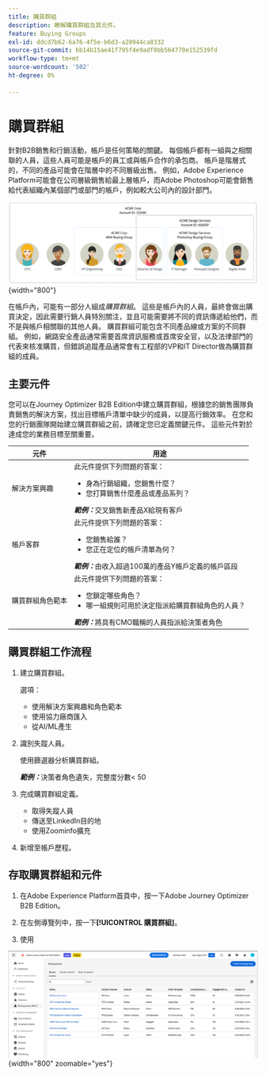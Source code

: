 ```yaml
---
title: 購買群組
description: 瞭解購買群組及其元件。
feature: Buying Groups
exl-id: ddcd7b62-6a76-4f5e-b6d3-a20944ca8332
source-git-commit: bb14b15ae41f795f4e9adf0bb564770e152539fd
workflow-type: tm+mt
source-wordcount: '502'
ht-degree: 0%

---
```



# 購買群組

針對B2B銷售和行銷活動，帳戶是任何策略的關鍵。 每個帳戶都有一組與之相關聯的人員，這些人員可能是帳戶的員工或與帳戶合作的承包商。 帳戶是階層式的，不同的產品可能會在階層中的不同層級出售。 例如，Adobe Experience Platform可能會在公司層級銷售給最上層帳戶，而Adobe Photoshop可能會銷售給代表組織內某個部門或部門的帳戶，例如較大公司內的設計部門。

![帳戶角色圖表](assets/account-roles-diagram.png){width="800"}

在帳戶內，可能有一部分人組成&#x200B;_購買群組_。 這些是帳戶內的人員，最終會做出購買決定，因此需要行銷人員特別關注，並且可能需要將不同的資訊傳遞給他們，而不是與帳戶相關聯的其他人員。 購買群組可能包含不同產品線或方案的不同群組。 例如，網路安全產品通常需要首席資訊服務或首席安全官，以及法律部門的代表來核准購買，但錯誤追蹤產品通常會有工程部的VP和IT Director做為購買群組的成員。

## 主要元件

您可以在Journey Optimizer B2B Edition中建立購買群組，根據您的銷售團隊負責銷售的解決方案，找出目標帳戶清單中缺少的成員，以提高行銷效率。 在您和您的行銷團隊開始建立購買群組之前，請確定您已定義關鍵元件。 這些元件對於達成您的業務目標至關重要。

| 元件 | 用途 |
| --------- | ------- |
| 解決方案興趣 | 此元件提供下列問題的答案： <ul><li>身為行銷組織，您銷售什麼？</li><li>您打算銷售什麼產品或產品系列？</li></ul>  **_範例：_**&#x200B;交叉銷售新產品X給現有客戶 |
| 帳戶客群 | 此元件提供下列問題的答案： <ul><li>您銷售給誰？</li><li>您正在定位的帳戶清單為何？</li></ul> **_範例：_**&#x200B;由收入超過100萬的產品Y帳戶定義的帳戶區段 |
| 購買群組角色範本 | 此元件提供下列問題的答案： <ul><li>您鎖定哪些角色？</li><li>哪一組規則可用於決定指派給購買群組角色的人員？</li></ul>  **_範例：_**&#x200B;將具有CMO職稱的人員指派給決策者角色 |

## 購買群組工作流程

1. 建立購買群組。

   選項：
   * 使用解決方案興趣和角色範本
   * 使用協力廠商匯入
   * 從AI/ML產生

1. 識別失蹤人員。

   使用篩選器分析購買群組。

   **_範例：_**&#x200B;決策者角色遺失，完整度分數&lt; 50

1. 完成購買群組定義。

   * 取得失蹤人員
   * 傳送至LinkedIn目的地
   * 使用Zoominfo擴充

1. 新增至帳戶歷程。

## 存取購買群組和元件

1. 在Adobe Experience Platform首頁中，按一下Adobe Journey Optimizer B2B Edition。

1. 在左側導覽列中，按一下&#x200B;**[!UICONTROL 購買群組]**。

1. 使用

![購買群組瀏覽頁面](assets/buying-groups-browse.png){width="800" zoomable="yes"}
